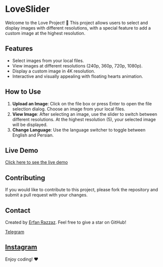 # LoveSlider

Welcome to the Love Project! 🎉 This project allows users to select and display images with different resolutions, with a special feature to add a custom image at the highest resolution.

## Features

- Select images from your local files.
- View images at different resolutions (240p, 360p, 720p, 1080p).
- Display a custom image in 4K resolution.
- Interactive and visually appealing with floating hearts animation.

## How to Use

1. **Upload an Image**: Click on the file box or press Enter to open the file selection dialog. Choose an image from your local files.
2. **View Image**: After selecting an image, use the slider to switch between different resolutions. At the highest resolution (5), your selected image will be displayed.
3. **Change Language**: Use the language switcher to toggle between English and Persian.

## Live Demo

[Click here to see the live demo](https://your-live-demo-link.com)

## Contributing

If you would like to contribute to this project, please fork the repository and submit a pull request with your changes.

## Contact

Created by [Erfan Razzaz](https://github.com/erfanrazzaz). Feel free to give a star on GitHub!

[Telegram](https://t.me/erfan_razzaz)

[Instagram](https://instagram.com/erfan.razzaz)
---

Enjoy coding! ❤️